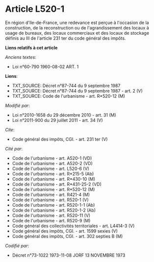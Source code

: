 # Article L520-1

En région d'Ile-de-France, une redevance est perçue à l'occasion de la construction, de la reconstruction ou de
l'agrandissement des locaux à usage de bureaux, des locaux commerciaux et des locaux de stockage définis au III de l'article
231 ter du code général des impôts.

**Liens relatifs à cet article**

_Anciens textes_:

  - Loi n°60-790 1960-08-02 ART. 1

**Liens**:

  - TXT_SOURCE: Décret n°87-744 du 9 septembre 1987
  - TXT_SOURCE: Décret n°87-744 du 9 septembre 1987 - art. 2 (V)
  - TXT_SOURCE: Code de l'urbanisme - art. R*520-12 (M)

_Modifié par_:

  - Loi n°2010-1658 du 29 décembre 2010 - art. 31 (M)
  - Loi n°2011-900 du 29 juillet 2011 - art. 34 (V)

_Cite_:

  - Code général des impôts, CGI. - art. 231 ter (V)

_Cité par_:

  - Code de l'urbanisme - art. A520-1 (VD)
  - Code de l'urbanisme - art. A520-2 (VD)
  - Code de l'urbanisme - art. L520-6 (V)
  - Code de l'urbanisme - art. R*215-5 (Ab)
  - Code de l'urbanisme - art. R*430-10 (M)
  - Code de l'urbanisme - art. R*431-25-2 (VD)
  - Code de l'urbanisme - art. R*520-12 (M)
  - Code de l'urbanisme - art. R421-4 (M)
  - Code de l'urbanisme - art. R520-1 (V)
  - Code de l'urbanisme - art. R520-1-1 (Ab)
  - Code de l'urbanisme - art. R520-1-2 (Ab)
  - Code de l'urbanisme - art. R520-11 (V)
  - Code de l'urbanisme - art. R520-9 (M)
  - Code général des collectivités territoriales - art. L4414-3 (V)
  - Code général des impôts, CGI. - art. 1599 sexies (V)
  - Code général des impôts, CGI. - art. 302 septies B (M)

_Codifié par_:

  - Décret n°73-1022 1973-11-08 JORF 13 NOVEMBRE 1973
